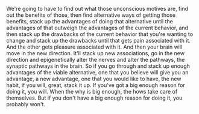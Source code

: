  We're going to have to find out what those unconscious motives are, find out the benefits of those, then find alternative ways of getting those benefits, stack up the advantages of doing that alternative until the advantages of that outweigh the advantages of the current behavior, and then stack up the drawbacks of the current behavior that you're wanting to change and stack up the drawbacks until that gets pain associated with it. And the other gets pleasure associated with it. And then your brain will move in the new direction. It'll stack up new associations, go in the new direction and epigenetically alter the nerves and alter the pathways, the synaptic pathways in the brain. So if you go through and stack up enough advantages of the viable alternative, one that you believe will give you an advantage, a new advantage, one that you would like to have, the new habit, if you will, great, stack it up. If you've got a big enough reason for doing it, you will. When the why is big enough, the hows take care of themselves. But if you don't have a big enough reason for doing it, you probably won't.